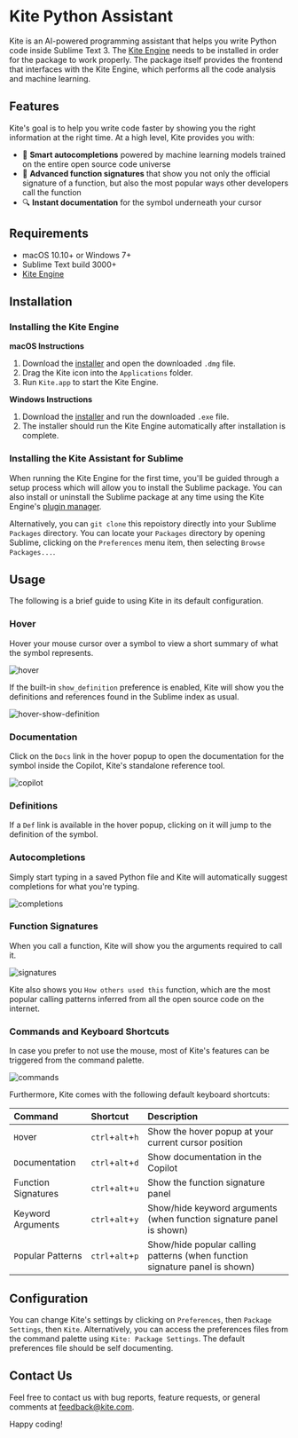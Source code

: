 # Kite Python Assistant

Kite is an AI-powered programming assistant that helps you write Python code inside Sublime Text 3. The 
[Kite Engine](https://kite.com/) needs to be installed in order for the package to work properly. The package itself
provides the frontend that interfaces with the Kite Engine, which performs all the code analysis and machine learning.


## Features

Kite's goal is to help you write code faster by showing you the right information at the right time. At a high level,
Kite provides you with:
* 🧠 __Smart autocompletions__ powered by machine learning models trained on the entire open source code universe
* 👀 __Advanced function signatures__ that show you not only the official signature of a function, but also the most 
popular ways other developers call the function
* 🔍 __Instant documentation__ for the symbol underneath your cursor


## Requirements

* macOS 10.10+ or Windows 7+
* Sublime Text build 3000+
* [Kite Engine](https://kite.com/)


## Installation

### Installing the Kite Engine

__macOS Instructions__
1. Download the [installer](https://kite.com/download) and open the downloaded `.dmg` file.
2. Drag the Kite icon into the `Applications` folder.
3. Run `Kite.app` to start the Kite Engine.

__Windows Instructions__
1. Download the [installer](https://kite.com/download) and run the downloaded `.exe` file.
2. The installer should run the Kite Engine automatically after installation is complete.

### Installing the Kite Assistant for Sublime

When running the Kite Engine for the first time, you'll be guided through a setup process which will allow you to install
the Sublime package. You can also install or uninstall the Sublime package at any time using the Kite Engine's [plugin
manager](https://help.kite.com/article/62-managing-editor-plugins).

Alternatively, you can `git clone` this repoistory directly into your Sublime `Packages` directory. You can locate your
`Packages` directory by opening Sublime, clicking on the `Preferences` menu item, then selecting `Browse Packages...`.


## Usage

The following is a brief guide to using Kite in its default configuration.

### Hover

Hover your mouse cursor over a symbol to view a short summary of what the symbol represents.

![hover](https://ucba9366f31fbb1d34e249290424.previews.dropboxusercontent.com/p/thumb/AAPflyMkT7THcJ9X1SIS4pa4DCW1Etqiaf2IXWuB2UizheI7qstKEUjEdxEz-N1G-oxX9xT_zsIXYkw-5iSPIgs7NT1vEF-lRF9RtFcFmv3MM4JAbHAgw4i5ebdUofYc8aJmCXHYKEd9vdC13vpt1Wp_pjooKxM25GxdCoIxF8fQ8leHNjong4PZmKH_oYV1pS_LsKp25GfV8XCl4MnVQapBhRnv5gZ4fOXWF05JtiHLCg/p.png?size=2048x1536&size_mode=3)

If the built-in `show_definition` preference is enabled, Kite will show you the definitions and references found in the 
Sublime index as usual.

![hover-show-definition](https://uccb328d6cfc4a140ccc8e701308.previews.dropboxusercontent.com/p/thumb/AANB1bPZpvCl9x66bQFywkzIF2C6oqAu7fmy-b1fudNZcW-AEd1jTo6rsRvWnebkGSobjcw92piXY-IqnmpHY9Ljamaj51AGLAMMMRdOVjuKZVVBCJ82N14UZE1Rf1iWM8PMgGdryzsgXcqdc-7V4MrGSoP7LpK6aL2RTzLBB2e9eSrSkjOE5-tba8N-9JayIT2uIP7vylMu6uZlwbbZQNEorO6K8N12hQvCyzcS07VDKg/p.png?size=2048x1536&size_mode=3)

### Documentation

Click on the `Docs` link in the hover popup to open the documentation for the symbol inside the Copilot, Kite's standalone
reference tool.

![copilot](https://uc18d1e287a81a61f02d957c2b01.previews.dropboxusercontent.com/p/thumb/AAOpgZ0ddsXiuS4PaRFW0AKxDVbR9Upw4PCCgDLJm_gIGsRpbH31sirZ-bnOxz4Wu-9xH3G8OniKhpK3wugSLomAVS4ZtaiIIE2zba7FChKeHzug0LMgNUTlpjt9om56WJ_UZC65M9kVtC2DbTQj7fFnHT_sHGSOLQDsW3wZKg96PUT7KxztuiT5Ixj2J2Js_Rj-Cd4aX9Oo3fRaghKqLHHwIH4Gvgb5k2TnTP68g3KMDg/p.png?size=2048x1536&size_mode=3)

### Definitions

If a `Def` link is available in the hover popup, clicking on it will jump to the definition of the symbol.

### Autocompletions

Simply start typing in a saved Python file and Kite will automatically suggest completions for what you're typing.

![completions](https://uc55943b22c530f3ea08b2ccc0f8.previews.dropboxusercontent.com/p/thumb/AAMnAHmtberVIB3XFzbVATFxUfl5yBfOEH90dwXa1MVyAIPKEJExG2DRy-2-SPcz2FycybLmaiGDJj3lKG_JS9NKnjTHtUGW1eCC2l5GKsmES-9DbKZBM-36aPUmUJ-gXMdHPGivmUMr8nUBHkb_oQl0tIrug86JQauH5B9aye3WC0G6PUVLz6S9liF0VtbNMI9jDWiaIl9EMDIAcKosPKB2PaHQ4HDLmlQmhu49gxWG1A/p.png?size=2048x1536&size_mode=3)

### Function Signatures

When you call a function, Kite will show you the arguments required to call it.

![signatures](https://uccaea4be55c637923d518bba883.previews.dropboxusercontent.com/p/thumb/AAO2nJ5kXP6gFyXBYgUscG050zlj6xHmnGzRSvTFw4UxfSNsSKA2MjJkpkIqyKognZdKr2zypGLy7-1PL6CSVDgWQFWqhPEMKcwN0hTSh2w5Ru7ab_Q6GB8bPeEm8SD03QCnfKXxhZDKE2dn3l-NdX53y3oHflPevtGKcWERvGkWuyKM3BVEH8bREJTrQlSksNR5oigmQKXKuAeANgU1tn2pVwPwNx5SCnbNHhMWDancnw/p.png?size=2048x1536&size_mode=3)

Kite also shows you `How others used this` function, which are the most popular calling patterns inferred from all the
open source code on the internet.

### Commands and Keyboard Shortcuts

In case you prefer to not use the mouse, most of Kite's features can be triggered from the command palette.

![commands](https://ucfd0f13fad79640bd12f3843382.previews.dropboxusercontent.com/p/thumb/AAPtO-Gh4jL_6dtFgyvsJwj1O5dbjtlTO4_We1TU_z423asVfB97KuOh_VGEZ6Lu29rChLKzy3WhnSIjpP7-5kjGNyXlMAb_lVLb6Oa9kBEsYSFKr3WkRybvVato2OlwobsmzDe8_8oP-KmolAx7vyTutBpHxjxl_-NUWr7NVu67TP0HJM_a4hbOAxwF-0u1dZtPNaoSPZDDvKyM8-kYYoZ9Mpikxu20ljKT1gd9BzqVZw/p.png?size=2048x1536&size_mode=3)

Furthermore, Kite comes with the following default keyboard shortcuts:

|Command|Shortcut|Description|
|:---|:---|:---|
|`H`over|`ctrl`+`alt`+`h`|Show the hover popup at your current cursor position|
|`D`ocumentation|`ctrl`+`alt`+`d`|Show documentation in the Copilot|
|F`u`nction Signatures|`ctrl`+`alt`+`u`|Show the function signature panel|
|Ke`y`word Arguments|`ctrl`+`alt`+`y`|Show/hide keyword arguments (when function signature panel is shown)|
|`P`opular Patterns|`ctrl`+`alt`+`p`|Show/hide popular calling patterns (when function signature panel is shown)|

## Configuration

You can change Kite's settings by clicking on `Preferences`, then `Package Settings`, then `Kite`. Alternatively, you can 
access the preferences files from the command palette using `Kite: Package Settings`. The default preferences file should
be self documenting.

## Contact Us

Feel free to contact us with bug reports, feature requests, or general comments at feedback@kite.com.

Happy coding!
